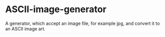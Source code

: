 # ASCII-image-generator
A generator, which accept an image file, for example jpg, and convert it to an ASCII image art.
